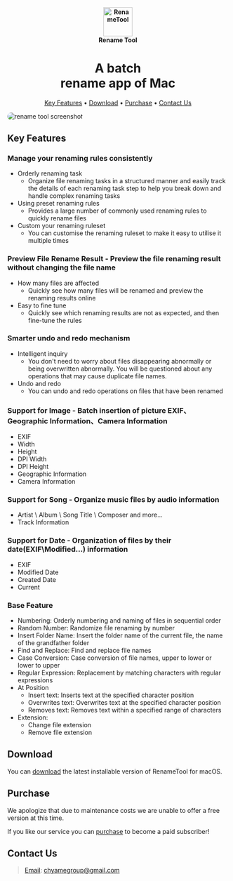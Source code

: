 <h4 align="center" style="border-bottom: 0!important;">
  <br>
  <a href="https://renametool.com">
    <img src="https://renametool.com/img/amazing-tools-official-renamer-brand.png" alt="RenameTool" width="66">
  </a>
  <br>
  Rename Tool
</h4>

<h1 align="center" style="border-bottom: 0!important;">
A batch <br>
rename app of Mac <br>
</h1>
<p align="center">
  <a href="#key-features">Key Features</a> •
  <a href="#download">Download</a> •
  <a href="https://renametool.com" target="__blank">Purchase</a> •
  <a href="#contact-us">Contact Us</a>
</p>

<img src="https://renametool.com/img/amazing-tools-official-renamer-1.jpg" alt="rename tool screenshot" style="border-radius: 20px 20px!important;">

## Key Features

### Manage your renaming rules consistently
* Orderly renaming task
  * Organize file renaming tasks in a structured manner and easily track the details of each renaming task step to help you break down and handle complex renaming tasks
* Using preset renaming rules
  * Provides a large number of commonly used renaming rules to quickly rename files
* Custom your renaming ruleset
  * You can customise the renaming ruleset to make it easy to utilise it multiple times

### Preview File Rename Result - Preview the file renaming result without changing the file name
* How many files are affected
  * Quickly see how many files will be renamed and preview the renaming results online
* Easy to fine tune
  * Quickly see which renaming results are not as expected, and then fine-tune the rules

### Smarter undo and redo mechanism
* Intelligent inquiry
  * You don't need to worry about files disappearing abnormally or being overwritten abnormally. You will be questioned about any operations that may cause duplicate file names.
* Undo and redo
  * You can undo and redo operations on files that have been renamed

### Support for Image - Batch insertion of picture EXIF、Geographic Information、Camera Information
* EXIF
* Width
* Height
* DPI Width
* DPI Height
* Geographic Information
* Camera Information

### Support for Song - Organize music files by audio information
* Artist \ Album \ Song Title \ Composer and more...
* Track Information

### Support for Date - Organization of files by their date(EXIF\Modified...) information
* EXIF
* Modified Date
* Created Date
* Current

### Base Feature
* Numbering: Orderly numbering and naming of files in sequential order
* Random Number: Randomize file renaming by number
* Insert Folder Name: Insert the folder name of the current file, the name of the grandfather folder
* Find and Replace: Find and replace file names
* Case Conversion: Case conversion of file names, upper to lower or lower to upper
* Regular Expression: Replacement by matching characters with regular expressions
* At Position
  * Insert text: Inserts text at the specified character position
  * Overwrites text: Overwrites text at the specified character position
  * Removes text: Removes text within a specified range of characters
* Extension:
  * Change file extension
  * Remove file extension

## Download

You can [download](https://github.com/chyame/RenameTool/releases) the latest installable version of RenameTool for macOS.

## Purchase

We apologize that due to maintenance costs we are unable to offer a free version at this time.

If you like our service you can [purchase](https://renametool.com) to become a paid subscriber!

## Contact Us

> [Email](mailto:chyamegroup@gmail.com?subject=Feedback): chyamegroup@gmail.com


